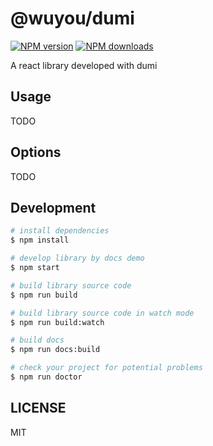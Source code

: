 # @wuyou/dumi

[![NPM version](https://img.shields.io/npm/v/@wuyou/dumi.svg?style=flat)](https://npmjs.org/package/@wuyou/dumi)
[![NPM downloads](http://img.shields.io/npm/dm/@wuyou/dumi.svg?style=flat)](https://npmjs.org/package/@wuyou/dumi)

A react library developed with dumi

## Usage

TODO

## Options

TODO

## Development

```bash
# install dependencies
$ npm install

# develop library by docs demo
$ npm start

# build library source code
$ npm run build

# build library source code in watch mode
$ npm run build:watch

# build docs
$ npm run docs:build

# check your project for potential problems
$ npm run doctor
```

## LICENSE

MIT
